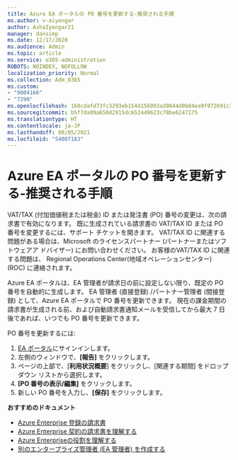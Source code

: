 ```yaml
---
title: Azure EA ポータルの PO 番号を更新する-推奨される手順
ms.author: v-aiyengar
author: AshaIyengar21
manager: dansimp
ms.date: 12/17/2020
ms.audience: Admin
ms.topic: article
ms.service: o365-administration
ROBOTS: NOINDEX, NOFOLLOW
localization_priority: Normal
ms.collection: Adm_O365
ms.custom:
- "9004166"
- "7290"
ms.openlocfilehash: 160cdafd73fc3293eb154d156093a39844d0b84ea9f972691c3630693d720b38
ms.sourcegitcommit: b5f7da89a650d2915dc652449623c78be6247175
ms.translationtype: HT
ms.contentlocale: ja-JP
ms.lasthandoff: 08/05/2021
ms.locfileid: "54007183"
---
```

# <a name="update-po-number-in-azure-ea-portal---recommended-steps"></a>Azure EA ポータルの PO 番号を更新する-推奨される手順

VAT/TAX (付加価値税または税金) ID または発注書 (PO) 番号の変更は、次の請求書で有効になります。 既に生成されている請求書の VAT/TAX ID または PO 番号を変更するには、サポート チケットを開きます。 VAT/TAX ID に関連する問題がある場合は、Microsoft のライセンスパートナー (パートナーまたはソフトウェアア ドバイザー) にお問い合わせください。 お客様のVAT/TAX ID に関連する問題は、 Regional Operations Center(地域オペレーションセンター) (ROC) に連絡されます。 

Azure EA ポータルは、EA 管理者が請求日の前に設定しない限り、既定の PO 番号を自動的に生成します。 EA 管理者 (直接登録) /パートナー管理者 (間接登録) として、Azure EA ポータルで PO 番号を更新できます。 現在の課金期間の請求書が生成される前、および自動請求書通知メールを受信して​​から最大 7 日後であれば、いつでも PO 番号を更新できます。    

PO 番号を更新するには:

1. [EA ポータル](https://ea.azure.com/)にサインインします。
1. 左側のウィンドウで、**[報告]** をクリックします。
1. ページの上部で、[**利用状況概要**] をクリックし、[関連する期間] をドロップダウン リストから選択します。
1. **[PO 番号の表示/編集]** をクリックします。
1. 新しい PO 番号を入力し、**[保存]** をクリックします。

**おすすめのドキュメント** 

- [Azure Enterprise 登録の請求書](https://docs.microsoft.com/azure/billing/billing-ea-portal-enrollment-invoices) 
- [Azure Enterprise 契約の請求書を理解する](https://docs.microsoft.com/azure/billing/billing-understand-your-bill-ea)  
- [Azure Enterpriseの役割を理解する](https://docs.microsoft.com/azure/billing/billing-understand-your-bill-ea) 
- [別のエンタープライズ管理者 (EA 管理者) を作成する](https://docs.microsoft.com/azure/cost-management-billing/manage/ea-portal-administration#create-another-enterprise-administrator) 
